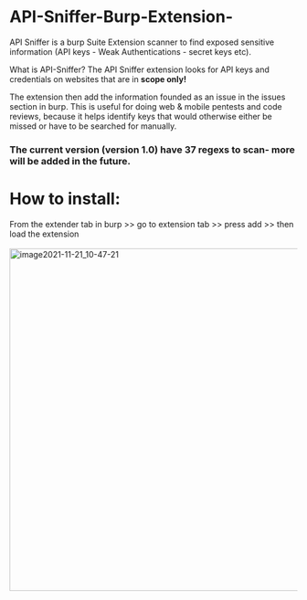 # API-Sniffer-Burp-Extension-
API Sniffer is a burp Suite Extension scanner to find exposed sensitive information (API keys - Weak Authentications - secret keys etc).

What is API-Sniffer?
The API Sniffer extension looks for API keys and credentials on websites that are in <b>scope only!</b>

The extension then add the information founded as an issue in the issues section in burp.
This is useful for doing web & mobile pentests and code reviews, because it helps identify keys that would otherwise either be missed or have to be searched for manually.

<h3>The current version (version 1.0) have 37 regexs to scan- more will be added in the future.</h3>


<h1>How to install:</h1> 
From the extender tab in burp >> go to extension tab >> press add >> then load the extension <br /><br />







<img width="600" alt="image2021-11-21_10-47-21" src="https://user-images.githubusercontent.com/46480509/142898129-34ff6828-6a7c-4130-bed7-c3d9ce7cadbd.png">
